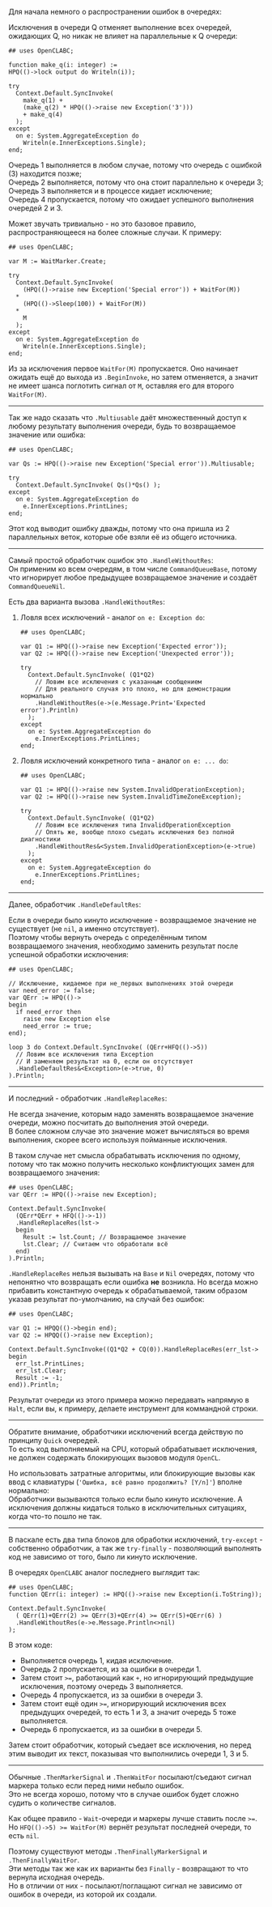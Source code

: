 


Для начала немного о распространении ошибок в очередях:

Исключения в очереди Q отменяет выполнение всех очередей, ожидающих Q,
но никак не влияет на параллельные к Q очереди:
```
## uses OpenCLABC;

function make_q(i: integer) :=
HPQ(()->lock output do Writeln(i));

try
  Context.Default.SyncInvoke(
    make_q(1) +
    (make_q(2) * HPQ(()->raise new Exception('3')))
    + make_q(4)
  );
except
  on e: System.AggregateException do
    Writeln(e.InnerExceptions.Single);
end;
```
Очередь 1 выполняется в любом случае, потому что очередь с ошибкой (3) находится позже;\
Очередь 2 выполняется, потому что она стоит параллельно к очереди 3;\
Очередь 3 выполняется и в процессе кидает исключение;\
Очередь 4 пропускается, потому что ожидает успешного выполнения очередей 2 и 3.

Может звучать тривиально - но это базовое правило, распространяющееся на более сложные случаи. К примеру:
```
## uses OpenCLABC;

var M := WaitMarker.Create;

try
  Context.Default.SyncInvoke(
    (HPQ(()->raise new Exception('Special error')) + WaitFor(M))
  *
    (HPQ(()->Sleep(100)) + WaitFor(M))
  *
    M
  );
except
  on e: System.AggregateException do
    Writeln(e.InnerExceptions.Single);
end;
```
Из за исключения первое `WaitFor(M)` пропускается. Оно начинает ожидать
ещё до выхода из `.BeginInvoke`, но затем отменяется, а значит не имеет
шанса поглотить сигнал от `M`, оставляя его для второго `WaitFor(M)`.

---

Так же надо сказать что `.Multiusable` даёт множественный доступ
к любому результату выполнения очереди, будь то возвращаемое значение или ошибка:
```
## uses OpenCLABC;

var Qs := HPQ(()->raise new Exception('Special error')).Multiusable;

try
  Context.Default.SyncInvoke( Qs()*Qs() );
except
  on e: System.AggregateException do
    e.InnerExceptions.PrintLines;
end;
```
Этот код выводит ошибку дважды, потому что она пришла из 2 параллельных веток, которые обе взяли её из общего источника.

---

Самый простой обработчик ошибок это `.HandleWithoutRes`:\
Он применим ко всем очередям, в том числе `CommandQueueBase`, потому что игнорирует любое предыдущее
возвращаемое значение и создаёт `CommandQueueNil`.

Есть два варианта вызова `.HandleWithoutRes`:

1. Ловля всех исключений - аналог `on e: Exception do`:
   ```
   ## uses OpenCLABC;

   var Q1 := HPQ(()->raise new Exception('Expected error'));
   var Q2 := HPQ(()->raise new Exception('Unexpected error'));

   try
     Context.Default.SyncInvoke( (Q1*Q2)
       // Ловим все исключения с указанным сообщением
       // Для реального случая это плохо, но для демонстрации нормально
       .HandleWithoutRes(e->(e.Message.Print='Expected error').Println)
     );
   except
     on e: System.AggregateException do
       e.InnerExceptions.PrintLines;
   end;
   ```
2. Ловля исключений конкретного типа - аналог `on e: ... do`:
   ```
   ## uses OpenCLABC;

   var Q1 := HPQ(()->raise new System.InvalidOperationException);
   var Q2 := HPQ(()->raise new System.InvalidTimeZoneException);

   try
     Context.Default.SyncInvoke( (Q1*Q2)
       // Ловим все исключения типа InvalidOperationException
	   // Опять же, вообще плохо съедать исключения без полной диагностики
       .HandleWithoutRes&<System.InvalidOperationException>(e->true)
     );
   except
     on e: System.AggregateException do
       e.InnerExceptions.PrintLines;
   end;
   ```

---

Далее, обработчик `.HandleDefaultRes`:

Если в очереди было кинуто исключение - возвращаемое значение не существует (не `nil`, а именно отсутствует).\
Поэтому чтобы вернуть очередь с определённым типом возвращаемого значения,
необходимо заменить результат после успешной обработки исключения:
```
## uses OpenCLABC;

// Исключение, кидаемое при не_первых выполнениях этой очереди
var need_error := false;
var QErr := HPQ(()->
begin
  if need_error then
    raise new Exception else
    need_error := true;
end);

loop 3 do Context.Default.SyncInvoke( (QErr+HFQ(()->5))
  // Ловим все исключения типа Exception
  // И заменяем результат на 0, если он отсутствует
  .HandleDefaultRes&<Exception>(e->true, 0)
).Println;
```

---

И последний - обработчик `.HandleReplaceRes`:

Не всегда значение, которым надо заменять возвращаемое значение очереди, можно посчитать до выполнения этой очереди.\
В более сложном случае это значение может вычисляться во время выполнения, скорее всего используя пойманные исключения.

В таком случае нет смысла обрабатывать исключения по одному, потому что так
можно получить несколько конфликтующих замен для возвращаемого значения:
```
## uses OpenCLABC;
var QErr := HPQ(()->raise new Exception);

Context.Default.SyncInvoke(
  (QErr*QErr + HFQ(()->-1))
  .HandleReplaceRes(lst->
  begin
    Result := lst.Count; // Возвращаемое значение
    lst.Clear; // Считаем что обработали всё
  end)
).Println;
```

`.HandleReplaceRes` нельзя вызывать на `Base` и `Nil` очередях, потому что непонятно что возвращать если ошибка **не** возникла.
Но всегда можно прибавить константную очередь к обрабатываемой, таким образом указав результат по-умолчанию, на случай без ошибок:
```
## uses OpenCLABC;

var Q1 := HPQQ(()->begin end);
var Q2 := HPQQ(()->raise new Exception);

Context.Default.SyncInvoke((Q1*Q2 + CQ(0)).HandleReplaceRes(err_lst->
begin
  err_lst.PrintLines;
  err_lst.Clear;
  Result := -1;
end)).Println;
```
Результат очереди из этого примера можно передавать напрямую в `Halt`, если вы, к примеру, делаете инструмент для коммандной строки.

---

Обратите внимание, обработчики исключений всегда действую по принципу `Quick` очередей.\
То есть код выполняемый на CPU, который обрабатывает исключения, не должен содержать блокирующих вызовов модуля `OpenCL`.

Но использовать затратные алгоритмы, или блокирующие вызовы как ввод с клавиатуры (`'Ошибка, всё равно продолжить? [Y/n]'`) вполне нормально:\
Обработчики вызываются только если было кинуто исключение. А исключения должны кидаться только в исключительных ситуациях, когда что-то пошло не так.

---

В паскале есть два типа блоков для обработки исключений, `try-except` - собственно обработчик,
а так же `try-finally` - позволяющий выполнять код не зависимо от того, было ли кинуто исключение.

В очередях `OpenCLABC` аналог последнего выглядит так:
```
## uses OpenCLABC;
function QErr(i: integer) := HPQ(()->raise new Exception(i.ToString));

Context.Default.SyncInvoke(
  ( QErr(1)+QErr(2) >= QErr(3)+QErr(4) >= QErr(5)+QErr(6) )
  .HandleWithoutRes(e->e.Message.Println<>nil)
);
```
В этом коде:
- Выполняется очередь 1, кидая исключение.
- Очередь 2 пропускается, из за ошибки в очереди 1.
- Затем стоит `>=`, работающий как `+`, но игнорирующий предыдущие исключения, поэтому очередь 3 выполняется.
- Очередь 4 пропускается, из за ошибки в очереди 3.
- Затем стоит ещё один `>=`, игнорирующий исключения всех предыдущих очередей, то есть 1 и 3, а значит очередь 5 тоже выполняется.
- Очередь 6 пропускается, из за ошибки в очереди 5.

Затем стоит обработчик, который съедает все исключения, но перед этим выводит их текст, показывая что выполнились очереди 1, 3 и 5.

---

Обычные `.ThenMarkerSignal` и `.ThenWaitFor` посылают/съедают сигнал маркера только если перед ними небыло ошибок.\
Это не всегда хорошо, потому что в случае ошибок будет сложно судить о количестве сигналов.

Как общее правило - `Wait`-очереди и маркеры лучше ставить после `>=`.
Но `HFQ(()->5) >= WaitFor(M)` вернёт результат последней очереди, то есть `nil`.

Поэтому существуют методы `.ThenFinallyMarkerSignal` и `.ThenFinallyWaitFor`.\
Эти методы так же как их варианты без `Finally` - возвращают то что вернула исходная очередь.\
Но в отличии от них - посылают/поглащают сигнал не зависимо от ошибок в очереди, из которой их создали.


